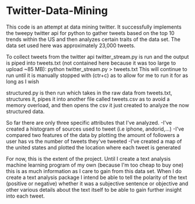 # Twitter-Data-Mining
This code is an attempt at data mining twitter. It successfully implements the tweepy twitter api for python to gather tweets based on the top 10 trends within the US and then analyzes certain traits of the data set. The data set used here was approximately 23,000 tweets.

To collect tweets from the twitter api twitter_stream.py is run and the output is piped into tweets.txt (not contained here because it was too large to upload ~85 MB): python twitter_stream.py > tweets.txt
This will continue to run until it is manually stopped with (ctr+c) as to allow for me to run it for as long as I wish

structured.py is then run which takes in the raw data from tweets.txt, structures it, pipes it into another file called tweets.csv as to avoid a memory overload, and then opens the csv it just created to analyze the now structured data. 

So far there are only three specific attributes that I've analyzed. 
-I've created a histogram of sources used to tweet (i.e iphone, andorid,...)
-I've compared two features of the data by plotting the amount of followers a user has vs the number of tweets they've tweeted
-I've created a map of the united states and plotted the location where each tweet is generated

For now, this is the extent of the project. Until I create a text analysis machine learning program of my own (because I'm too cheap to buy one) this is as much information as I care to gain from this data set. When I do create a text analysis package I intend be able to tell the polarity of the text (positive or negative) whether it was a subjective sentence or objective and other various details about the text itself to be able to gain further insight into each tweet. 
